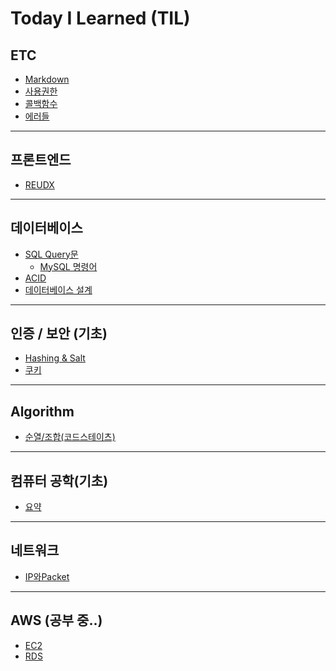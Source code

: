 # **Today I Learned (TIL)**

## ETC
* [Markdown](./til/ETC/Markdown.md)
* [사용권한](./til/ETC/사용권한.md)
* [콜백함수](./til/ETC/콜백함수.md)
* [에러들](./til/ETC/error.md)
___
## 프론트엔드
 * [REUDX](./til/REDUX.md)
___
## 데이터베이스
* [SQL Query문](./til/DB/SQL_Query.md)
  + [MySQL 명령어](./til/DB/MySQL_명령어.md)
* [ACID](./til/DB/ACID.md)
* [데이터베이스 설계](./til/DB/DB설계.md)
<!-- * [MVC](./til/DB/MVC.md)
* [ORM](./til/DB/ORM.md) -->
<!-- * [NoSQL(MongoDB) (진행 중..)](./til/DB/NoSQL.md) -->

___
## 인증 / 보안 (기초)
* [Hashing & Salt](./til/인증&보안/hashing&salt.md)
* [쿠키](./til/인증&보안/쿠키.md)

___
## Algorithm
* [순열/조합(코드스테이츠)](./til/Algorithm/순열&조합.md)

___
## 컴퓨터 공학(기초)
* [요약](./til/CS/checkpoint.md)

___
## 네트워크
* [IP와Packet](./til/네트워크/IP와Packet.md)

___
## AWS (공부 중..)
* [EC2](./til/AWS/EC2.md)
* [RDS](./til/AWS/RDS.md)



